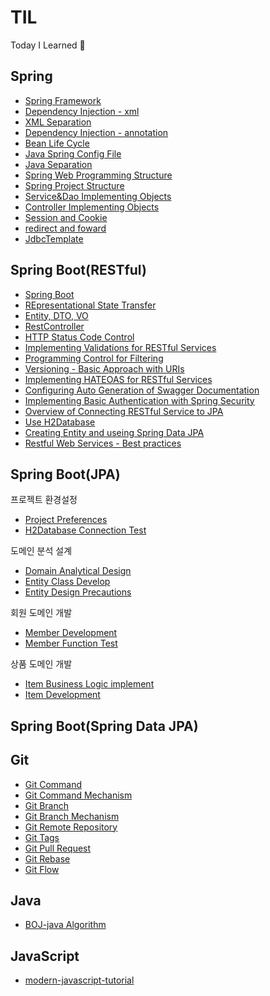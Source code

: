 
# TIL
Today I Learned :100:

## Spring
* [Spring Framework](https://github.com/RyuKyeongWoo/TIL/blob/main/Spring/SpringFramework.md)
* [Dependency Injection - xml](https://github.com/RyuKyeongWoo/TIL/blob/main/Spring/DependencyInjection.md)
* [XML Separation](https://github.com/RyuKyeongWoo/TIL/blob/main/Spring/XMLSeparation.md)
* [Dependency Injection - annotation](https://github.com/RyuKyeongWoo/TIL/blob/main/Spring/DependencyInjection2.md)
* [Bean Life Cycle](https://github.com/RyuKyeongWoo/TIL/blob/main/Spring/BeanLifeCycle.md)
* [Java Spring Config File](https://github.com/RyuKyeongWoo/TIL/blob/main/Spring/JavaSpringConfig.md)
* [Java Separation](https://github.com/RyuKyeongWoo/TIL/blob/main/Spring/JavaSeparation.md)
* [Spring Web Programming Structure](https://github.com/RyuKyeongWoo/TIL/blob/main/Spring/SpringWebProgrammingDesignModel.md)
* [Spring Project Structure](https://github.com/RyuKyeongWoo/TIL/blob/main/Spring/SpringArchitecture.md)
* [Service&Dao Implementing Objects](https://github.com/RyuKyeongWoo/TIL/blob/main/Spring/Service%26Dao.md)
* [Controller Implementing Objects](https://github.com/RyuKyeongWoo/TIL/blob/main/Spring/Controller.md)
* [Session and Cookie](https://github.com/RyuKyeongWoo/TIL/blob/main/Spring/Session%26Cookie.md)
* [redirect and foward](https://github.com/RyuKyeongWoo/TIL/blob/main/Spring/redirect%26foward.md)
* [JdbcTemplate](https://github.com/RyuKyeongWoo/TIL/blob/main/Spring/JdbcTemplate.md)
## Spring Boot(RESTful)
* [Spring Boot](https://github.com/RyuKyeongWoo/TIL/blob/main/SpringBoot/SpringBoot.md)
* [REpresentational State Transfer](https://github.com/RyuKyeongWoo/TIL/blob/main/SpringBoot/REST.md)
* [Entity, DTO, VO](https://github.com/RyuKyeongWoo/TIL/blob/main/SpringBoot/Entity%2CDTO%2CVO.md)
* [RestController](https://github.com/RyuKyeongWoo/TIL/blob/main/SpringBoot/RestController.md)
* [HTTP Status Code Control](https://github.com/RyuKyeongWoo/TIL/blob/main/SpringBoot/StatusCode.md)
* [Implementing Validations for RESTful Services](https://github.com/RyuKyeongWoo/TIL/blob/main/SpringBoot/Validations.md)
* [Programming Control for Filtering](https://github.com/RyuKyeongWoo/TIL/blob/main/SpringBoot/Filtering.md)
* [Versioning - Basic Approach with URIs](https://github.com/RyuKyeongWoo/TIL/blob/main/SpringBoot/Versioning.md)
* [Implementing HATEOAS for RESTful Services](https://github.com/RyuKyeongWoo/TIL/blob/main/SpringBoot/HATEOAS.md)
* [Configuring Auto Generation of Swagger Documentation](https://github.com/RyuKyeongWoo/TIL/blob/main/SpringBoot/Swagger.md)
* [Implementing Basic Authentication with Spring Security](https://github.com/RyuKyeongWoo/TIL/blob/main/SpringBoot/Security.md)
* [Overview of Connecting RESTful Service to JPA](https://github.com/RyuKyeongWoo/TIL/blob/main/SpringBoot/JavaPersistenceAPI.md)
* [Use H2Database](https://github.com/RyuKyeongWoo/TIL/blob/main/SpringBoot/H2Database.md)
* [Creating Entity and useing Spring Data JPA](https://github.com/RyuKyeongWoo/TIL/blob/main/SpringBoot/SpringDataJPA.md)
* [Restful Web Services - Best practices](https://github.com/RyuKyeongWoo/TIL/blob/main/SpringBoot/BestPractices.md)
## Spring Boot(JPA)
프로젝트 환경설정
* [Project Preferences](https://github.com/RyuKyeongWoo/TIL/blob/main/SpringBootJPA1/ProjectPreferences.md)
* [H2Database Connection Test](https://github.com/RyuKyeongWoo/TIL/blob/main/SpringBootJPA1/ConnectionTest.md)

도메인 분석 설계
* [Domain Analytical Design](https://github.com/RyuKyeongWoo/TIL/blob/main/SpringBootJPA1/DomainAnalyticalDesign.md)
* [Entity Class Develop](https://github.com/RyuKyeongWoo/TIL/blob/main/SpringBootJPA1/EntityClassDevelop.md)
* [Entity Design Precautions](https://github.com/RyuKyeongWoo/TIL/blob/main/SpringBootJPA1/EntityDesignPrecautions.md)

회원 도메인 개발
* [Member Development](https://github.com/RyuKyeongWoo/TIL/blob/main/SpringBootJPA1/MemberDevelopment.md)
* [Member Function Test](https://github.com/RyuKyeongWoo/TIL/blob/main/SpringBootJPA1/MemberFunctionTest.md)

상품 도메인 개발
* [Item Business Logic implement](https://github.com/RyuKyeongWoo/TIL/blob/main/SpringBootJPA1/ItemBusinessLogic.md)
* [Item Development](https://github.com/RyuKyeongWoo/TIL/blob/main/SpringBootJPA1/ItemDomainDevelopment.md)

## Spring Boot(Spring Data JPA)
## Git
* [Git Command](https://github.com/RyuKyeongWoo/TIL/blob/main/Git/git.md)
* [Git Command Mechanism](https://github.com/RyuKyeongWoo/TIL/blob/main/Git/gitCommandMechanism.md)
* [Git Branch](https://github.com/RyuKyeongWoo/TIL/blob/main/Git/gitBranch.md)
* [Git Branch Mechanism](https://github.com/RyuKyeongWoo/TIL/blob/main/Git/gitBranchMechanism.md)
* [Git Remote Repository](https://github.com/RyuKyeongWoo/TIL/blob/main/Git/gitRemoteRepository.md)
* [Git Tags](https://github.com/RyuKyeongWoo/TIL/blob/main/Git/gitTags.md)
* [Git Pull Request](https://github.com/RyuKyeongWoo/TIL/blob/main/Git/gitPullRequest.md)
* [Git Rebase](https://github.com/RyuKyeongWoo/TIL/blob/main/Git/gitRebase.md)
* [Git Flow](https://github.com/RyuKyeongWoo/TIL/blob/main/Git/gitFlow.md)
## Java
* [BOJ-java Algorithm](https://github.com/RyuKyeongWoo/BOJ-java)
## JavaScript
* [modern-javascript-tutorial](https://github.com/Conquering-js)

